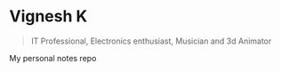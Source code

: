 # Vignesh K
> IT Professional, Electronics enthusiast, Musician and 3d Animator

My personal notes repo

